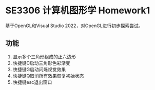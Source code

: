# SE3306 计算机图形学 Homework1
基于OpenGL和Visual Studio 2022，对OpenGL进行初步探索尝试。

## 功能
1. 显示多个三角形组成的正六边形
2. 快捷键C启动三角形色彩渐变
3. 快捷键G启动闪烁视觉效果
4. 快捷键Q取消所有效果恢复初始状态
5. 快捷键esc退出窗口

